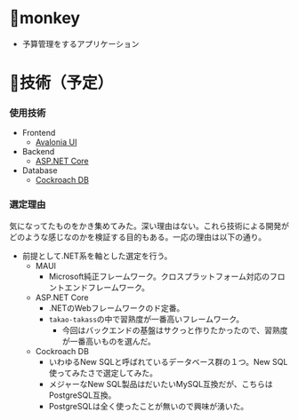# 🐒monkey

- 予算管理をするアプリケーション

# 🧭技術（予定）
### 使用技術
- Frontend
  - [Avalonia UI](https://avaloniaui.net/)
- Backend
  - [ASP.NET Core](https://dotnet.microsoft.com/ja-jp/apps/aspnet)
- Database
  - [Cockroach DB](https://cockroachlabs.cloud/)

### 選定理由
気になってたものをかき集めてみた。深い理由はない。これら技術による開発がどのような感じなのかを検証する目的もある。一応の理由は以下の通り。

- 前提として.NET系を軸とした選定を行う。
    - MAUI
        - Microsoft純正フレームワーク。クロスプラットフォーム対応のフロントエンドフレームワーク。
    - ASP.NET Core
        - .NETのWebフレームワークのド定番。
        - `takao-takass`の中で習熟度が一番高いフレームワーク。
            - 今回はバックエンドの基盤はサクっと作りたかったので、習熟度が一番高いものを選んだ。
    - Cockroach DB
        - いわゆるNew SQLと呼ばれているデータベース群の１つ。New SQL使ってみたさで選定してみた。
        - メジャーなNew SQL製品はだいたいMySQL互換だが、こちらはPostgreSQL互換。
        - PostgreSQLは全く使ったことが無いので興味が湧いた。

